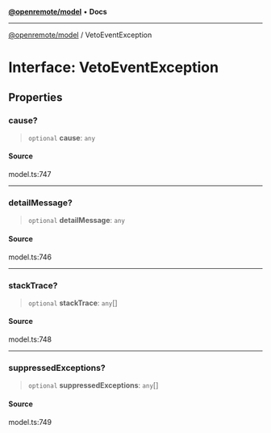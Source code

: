 [**@openremote/model**](../README.md) • **Docs**

***

[@openremote/model](../globals.md) / VetoEventException

# Interface: VetoEventException

## Properties

### cause?

> `optional` **cause**: `any`

#### Source

model.ts:747

***

### detailMessage?

> `optional` **detailMessage**: `any`

#### Source

model.ts:746

***

### stackTrace?

> `optional` **stackTrace**: `any`[]

#### Source

model.ts:748

***

### suppressedExceptions?

> `optional` **suppressedExceptions**: `any`[]

#### Source

model.ts:749

